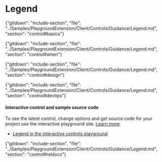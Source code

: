 ﻿# Legend

{"gitdown": "include-section", "file": "../Samples/PlaygroundExtension/Client/Controls/Guidance/Legend.md", "section": "control#basics"}

<!-- TODO get an IMAGE to embed here -->

<!-- TODO get an SAMPLE CODE to embed here -->

{"gitdown": "include-section", "file": "../Samples/PlaygroundExtension/Client/Controls/Guidance/Legend.md", "section": "control#when"}

{"gitdown": "include-section", "file": "../Samples/PlaygroundExtension/Client/Controls/Guidance/Legend.md", "section": "control#design"}

{"gitdown": "include-section", "file": "../Samples/PlaygroundExtension/Client/Controls/Guidance/Legend.md", "section": "control#devtips"}

#### Interactive control and sample source code
To see the latest control, change options and get source code for your project use the interactive playground site.  [Learn more](./top-extensions-controls-playground.md).

*  <a href="https://ms.portal.azure.com/?Microsoft_Azure_Playground=true#blade/Microsoft_Azure_Playground/ControlsIndexBlade/Legend_create_Playground" target="_blank">Legend in the interactive controls playground</a>

 

{"gitdown": "include-section", "file": "../Samples/PlaygroundExtension/Client/Controls/Guidance/Legend.md", "section": "control#reldocs"}
